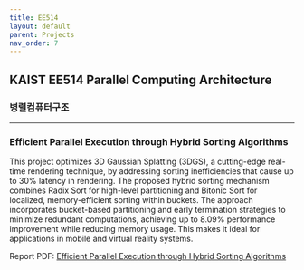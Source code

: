 ```yaml
---
title: EE514
layout: default
parent: Projects
nav_order: 7
---
```


## KAIST EE514 Parallel Computing Architecture
### 병렬컴퓨터구조  

---

### Efficient Parallel Execution through Hybrid Sorting Algorithms  

This project optimizes 3D Gaussian Splatting (3DGS), a cutting-edge real-time rendering technique, by addressing sorting inefficiencies that cause up to 30% latency in rendering. The proposed hybrid sorting mechanism combines Radix Sort for high-level partitioning and Bitonic Sort for localized, memory-efficient sorting within buckets. The approach incorporates bucket-based partitioning and early termination strategies to minimize redundant computations, achieving up to 8.09% performance improvement while reducing memory usage. This makes it ideal for applications in mobile and virtual reality systems.  

Report PDF: [Efficient Parallel Execution through Hybrid Sorting Algorithms](https://github.com/seoyoonkims/seoyoonkims.github.io/blob/main/docs/pdf/AE280_Term_Project.pdf)  


